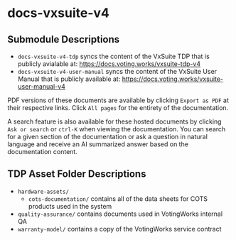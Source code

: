 # docs-vxsuite-v4

## Submodule Descriptions
- `docs-vxsuite-v4-tdp` syncs the content of the VxSuite TDP that is publicly avialable at: https://docs.voting.works/vxsuite-tdp-v4
- `docs-vxsuite-v4-user-manual` syncs the content of the VxSuite User Manual that is publicly available at: https://docs.voting.works/vxsuite-user-manual-v4

PDF versions of these documents are available by clicking `Export as PDF` at their respective links. Click `All pages` for the entirety of the documentation.

A search feature is also available for these hosted documents by clicking `Ask or search` or `ctrl-K` when viewing the documentation. You can search for a given section of the documentation or ask a question in natural language and receive an AI summarized answer based on the documentation content.

## TDP Asset Folder Descriptions
- `hardware-assets/`
  - `cots-documentation/` contains all of the data sheets for COTS products used in the system
- `quality-assurance/` contains documents used in VotingWorks internal QA
- `warranty-model/` contains a copy of the VotingWorks service contract
